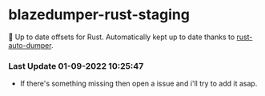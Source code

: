 # blazedumper-rust-staging

🚀 Up to date offsets for Rust. Automatically kept up to date thanks to [rust-auto-dumper](https://github.com/Akandesh/rust-auto-dumper).


### Last Update 01-09-2022 10:25:47
- If there's something missing then open a issue and i'll try to add it asap.